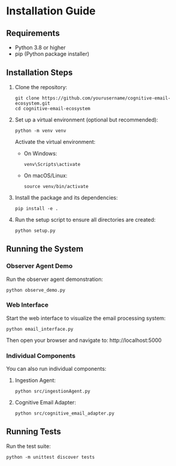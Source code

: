 # Installation Guide

## Requirements

- Python 3.8 or higher
- pip (Python package installer)

## Installation Steps

1. Clone the repository:
   ```
   git clone https://github.com/yourusername/cognitive-email-ecosystem.git
   cd cognitive-email-ecosystem
   ```

2. Set up a virtual environment (optional but recommended):
   ```
   python -m venv venv
   ```

   Activate the virtual environment:
   - On Windows:
     ```
     venv\Scripts\activate
     ```
   - On macOS/Linux:
     ```
     source venv/bin/activate
     ```

3. Install the package and its dependencies:
   ```
   pip install -e .
   ```

4. Run the setup script to ensure all directories are created:
   ```
   python setup.py
   ```

## Running the System

### Observer Agent Demo

Run the observer agent demonstration:
```
python observe_demo.py
```

### Web Interface

Start the web interface to visualize the email processing system:
```
python email_interface.py
```
Then open your browser and navigate to: http://localhost:5000

### Individual Components

You can also run individual components:

1. Ingestion Agent:
   ```
   python src/ingestionAgent.py
   ```

2. Cognitive Email Adapter:
   ```
   python src/cognitive_email_adapter.py
   ```

## Running Tests

Run the test suite:
```
python -m unittest discover tests
``` 